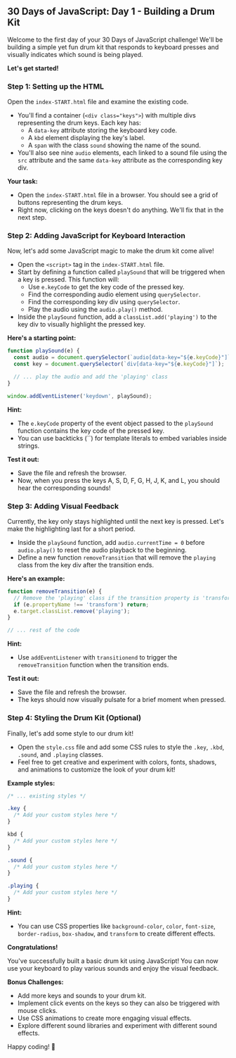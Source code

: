 ## 30 Days of JavaScript: Day 1 - Building a Drum Kit

Welcome to the first day of your 30 Days of JavaScript challenge! We'll be building a simple yet fun drum kit that responds to keyboard presses and visually indicates which sound is being played. 

**Let's get started!**

### Step 1: Setting up the HTML

Open the `index-START.html` file and examine the existing code. 

- You'll find a container (`<div class="keys">`) with multiple divs representing the drum keys. Each key has:
    - A `data-key` attribute storing the keyboard key code.
    - A `kbd` element displaying the key's label.
    - A `span` with the class `sound` showing the name of the sound.
- You'll also see nine `audio` elements, each linked to a sound file using the `src` attribute and the same `data-key` attribute as the corresponding key div.

**Your task:**

- Open the `index-START.html` file in a browser. You should see a grid of buttons representing the drum keys.
- Right now, clicking on the keys doesn't do anything. We'll fix that in the next step.

### Step 2: Adding JavaScript for Keyboard Interaction

Now, let's add some JavaScript magic to make the drum kit come alive!

- Open the `<script>` tag in the `index-START.html` file. 
- Start by defining a function called `playSound` that will be triggered when a key is pressed. This function will:
    - Use `e.keyCode` to get the key code of the pressed key.
    - Find the corresponding audio element using `querySelector`.
    - Find the corresponding key div using `querySelector`.
    - Play the audio using the `audio.play()` method.
- Inside the `playSound` function, add a `classList.add('playing')` to the key div to visually highlight the pressed key.

**Here's a starting point:**

```javascript
function playSound(e) {
  const audio = document.querySelector(`audio[data-key="${e.keyCode}"]`);
  const key = document.querySelector(`div[data-key="${e.keyCode}"]`);

  // ... play the audio and add the 'playing' class
}

window.addEventListener('keydown', playSound);
```

**Hint:** 

- The `e.keyCode` property of the event object passed to the `playSound` function contains the key code of the pressed key.
- You can use backticks (``) for template literals to embed variables inside strings.

**Test it out:** 

- Save the file and refresh the browser. 
- Now, when you press the keys A, S, D, F, G, H, J, K, and L, you should hear the corresponding sounds!

### Step 3: Adding Visual Feedback

Currently, the key only stays highlighted until the next key is pressed. Let's make the highlighting last for a short period.

- Inside the `playSound` function, add `audio.currentTime = 0` before `audio.play()` to reset the audio playback to the beginning.
- Define a new function `removeTransition` that will remove the `playing` class from the key div after the transition ends.

**Here's an example:**

```javascript
function removeTransition(e) {
  // Remove the 'playing' class if the transition property is 'transform'
  if (e.propertyName !== 'transform') return;
  e.target.classList.remove('playing');
}

// ... rest of the code
```

**Hint:**

- Use `addEventListener` with `transitionend` to trigger the `removeTransition` function when the transition ends.

**Test it out:**

- Save the file and refresh the browser.
- The keys should now visually pulsate for a brief moment when pressed.

### Step 4: Styling the Drum Kit (Optional)

Finally, let's add some style to our drum kit!

- Open the `style.css` file and add some CSS rules to style the `.key`, `.kbd`, `.sound`, and `.playing` classes.
- Feel free to get creative and experiment with colors, fonts, shadows, and animations to customize the look of your drum kit!

**Example styles:**

```css
/* ... existing styles */

.key {
  /* Add your custom styles here */
}

kbd {
  /* Add your custom styles here */
}

.sound {
  /* Add your custom styles here */
}

.playing {
  /* Add your custom styles here */
}
```

**Hint:**

- You can use CSS properties like `background-color`, `color`, `font-size`, `border-radius`, `box-shadow`, and `transform` to create different effects.

**Congratulations!**

You've successfully built a basic drum kit using JavaScript! You can now use your keyboard to play various sounds and enjoy the visual feedback.

**Bonus Challenges:**

- Add more keys and sounds to your drum kit.
- Implement click events on the keys so they can also be triggered with mouse clicks.
- Use CSS animations to create more engaging visual effects.
- Explore different sound libraries and experiment with different sound effects.

Happy coding! 🎉
